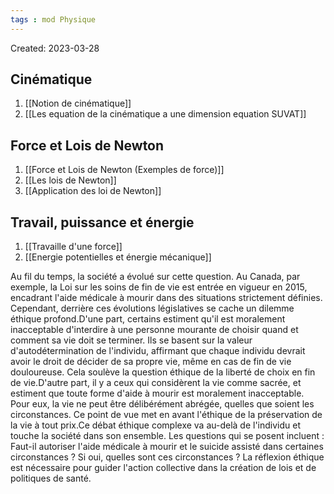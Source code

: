 ```yaml
---
tags : mod Physique
---
```

Created: 2023-03-28

## Cinématique

1. [[Notion de cinématique]]
2. [[Les equation de la cinématique a une dimension equation SUVAT]] 


## Force et Lois de Newton

1. [[Force et Lois de Newton (Exemples de force)]]  
2. [[Les lois de Newton]] 
3. [[Application des loi de Newton]] 

## Travail, puissance et énergie

1. [[Travaille d'une force]]
2. [[Energie potentielles et énergie mécanique]] 




Au fil du temps, la société a évolué sur cette question. Au Canada, par exemple, la Loi sur les soins de fin de vie est entrée en vigueur en 2015, encadrant l'aide médicale à mourir dans des situations strictement définies. Cependant, derrière ces évolutions législatives se cache un dilemme éthique profond.D'une part, certains estiment qu'il est moralement inacceptable d'interdire à une personne mourante de choisir quand et comment sa vie doit se terminer. Ils se basent sur la valeur d'autodétermination de l'individu, affirmant que chaque individu devrait avoir le droit de décider de sa propre vie, même en cas de fin de vie douloureuse. Cela soulève la question éthique de la liberté de choix en fin de vie.D'autre part, il y a ceux qui considèrent la vie comme sacrée, et estiment que toute forme d'aide à mourir est moralement inacceptable. Pour eux, la vie ne peut être délibérément abrégée, quelles que soient les circonstances. Ce point de vue met en avant l'éthique de la préservation de la vie à tout prix.Ce débat éthique complexe va au-delà de l'individu et touche la société dans son ensemble. Les questions qui se posent incluent : Faut-il autoriser l'aide médicale à mourir et le suicide assisté dans certaines circonstances ? Si oui, quelles sont ces circonstances ? La réflexion éthique est nécessaire pour guider l'action collective dans la création de lois et de politiques de santé.

